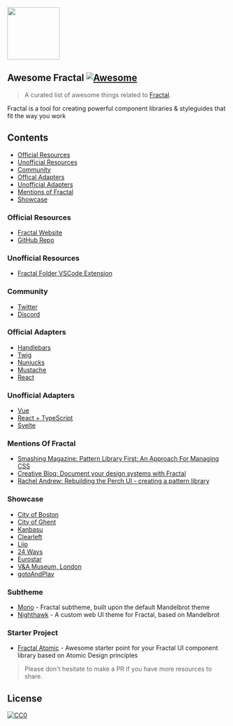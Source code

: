 <img height="120px" src="https://d33wubrfki0l68.cloudfront.net/5d2e88eb1e2b69f3f8b3a3372b6e4b3b4f095130/2159b/hero.png" />

## Awesome Fractal [![Awesome](https://awesome.re/badge-flat.svg)](https://awesome.re)

> A curated list of awesome things related to [Fractal](https://fractal.build/).

Fractal is a tool for creating powerful component libraries & styleguides that fit the way you work

## Contents

- [Official Resources](#official-resources)
- [Unofficial Resources](#unofficial-resources)
- [Community](#community)
- [Offical Adapters](#official-adapters)
- [Unofficial Adapters](#unofficial-adapters)
- [Mentions of Fractal](#mentions-of-fractal)
- [Showcase](#showcase)

### Official Resources

- [Fractal Website](https://fractal.build/)
- [GitHub Repo](https://github.com/frctl/fractal)

### Unofficial Resources
- [Fractal Folder VSCode Extension](https://marketplace.visualstudio.com/items?itemName=baerkins.new-fractal-folder)

### Community

- [Twitter](https://twitter.com/frctl)
- [Discord](https://discord.gg/vuRz4Yx)

### Official Adapters

- [Handlebars](https://github.com/frctl/fractal/tree/main/packages/handlebars)
- [Twig](https://github.com/frctl/fractal/tree/main/packages/twig)
- [Nunjucks](https://github.com/frctl/fractal/tree/main/packages/nunjucks)
- [Mustache](https://github.com/frctl/mustache)
- [React](https://github.com/frctl/fractal/tree/main/packages/react)

### Unofficial Adapters
- [Vue](https://github.com/swey/fractal-vue-adapter)
- [React + TypeScript](https://github.com/gtap-dev/fractal-tsx-adapter)
- [Svelte](https://github.com/aredridel/fractal-svelte-adapter)

### Mentions Of Fractal
- [Smashing Magazine: Pattern Library First: An Approach For Managing CSS](https://www.smashingmagazine.com/2018/07/pattern-library-first-css)
- [Creative Bloq: Document your design systems with Fractal](https://www.creativebloq.com/how-to/document-your-design-systems-with-fractal)
- [Rachel Andrew: Rebuilding the Perch UI - creating a pattern library](https://rachelandrew.co.uk/archives/2016/05/06/rebuilding-the-perch-ui-creating-a-pattern-library)

### Showcase
- [City of Boston](https://patterns.boston.gov)
- [City of Ghent](https://stijlgids.stad.gent)
- [Kanbasu](https://kanbasu.liip.ch/2)
- [Clearleft](http://fractal.clearleft.com)
- [Liip](https://styleguide.liip.ch/)
- [24 Ways](https://bits.24ways.org)
- [Eurostar](https://style.eurostar.com)
- [V&A Museum, London](https://vam-design-guide.surge.sh/)
- [gotoAndPlay](https://play.ee/styleguide/)

### Subtheme
- [Mono](https://github.com/AccentDesign/Mono) - Fractal subtheme, built upon the default Mandelbrot theme
- [Nighthawk](https://github.com/gtap-dev/nighthawk) - A custom web UI theme for Fractal, based on Mandelbrot

### Starter Project
- [Fractal Atomic](https://github.com/AccentDesign/Fractal-Atomic) - Awesome starter point for your Fractal UI component library based on Atomic Design principles

> Please don't hesitate to make a PR if you have more resources to share.

## License

[![CC0](https://mirrors.creativecommons.org/presskit/buttons/88x31/svg/cc-zero.svg)](https://creativecommons.org/publicdomain/zero/1.0/)
